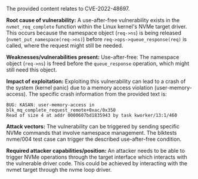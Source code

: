 The provided content relates to CVE-2022-48697.

**Root cause of vulnerability:**
A use-after-free vulnerability exists in the `nvmet_req_complete` function within the Linux kernel's NVMe target driver. This occurs because the namespace object (`req->ns`) is being released (`nvmet_put_namespace(req->ns)`) before `req->ops->queue_response(req)` is called, where the request might still be needed.

**Weaknesses/vulnerabilities present:**
Use-after-free: The namespace object (`req->ns`) is freed before the `queue_response` operation, which might still need this object.

**Impact of exploitation:**
Exploiting this vulnerability can lead to a crash of the system (kernel panic) due to a memory access violation (user-memory-access). The specific crash information from the provided text is:
```
BUG: KASAN: user-memory-access in blk_mq_complete_request_remote+0xac/0x350
Read of size 4 at addr 0000607bd1835943 by task kworker/13:1/460
```

**Attack vectors:**
The vulnerability can be triggered by sending specific NVMe commands that involve namespace management. The blktests nvme/004 test case can trigger the described use-after-free condition.

**Required attacker capabilities/position:**
An attacker needs to be able to trigger NVMe operations through the target interface which interacts with the vulnerable driver code. This could be achieved by interacting with the nvmet target through the nvme loop driver.
